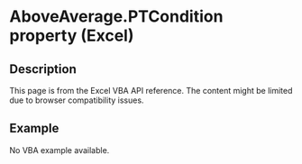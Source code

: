 # AboveAverage.PTCondition property (Excel)

## Description
This page is from the Excel VBA API reference. The content might be limited due to browser compatibility issues.

## Example
No VBA example available.
